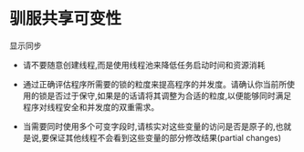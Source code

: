 # 驯服共享可变性

显示同步

- 请不要随意创建线程,而是使用线程池来降低任务启动时间和资源消耗

- 通过正确评估程序所需要的锁的粒度来提高程序的并发度。请确认你当前所使用的锁是否过于保守,如果是的话请将其调整为合适的粒度,以便能够同时满足程序对线程安全和并发度的双重需求。

- 当需要同时使用多个可变字段时,请核实对这些变量的访问是否是原子的,也就是说,要保证其他线程不会看到这些变量的部分修改结果(partial changes)
